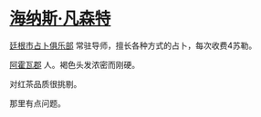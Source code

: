 # [海纳斯·凡森特](../龙套/海纳斯·凡森特.md)

[廷根市占卜俱乐部](../公司、门店及一般组织/廷根市占卜俱乐部.md) 常驻导师，擅长各种方式的占卜，每次收费4苏勒。

[阿霍瓦郡](../地区/阿霍瓦郡.md) 人。褐色头发浓密而刚硬。

对红茶品质很挑剔。

那里有点问题。

